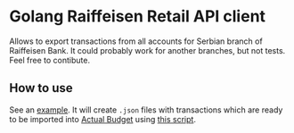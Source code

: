 # Golang Raiffeisen Retail API client

Allows to export transactions from all accounts for Serbian branch of Raiffeisen Bank.
It could probably work for another branches, but not tests. Feel free to contibute.

## How to use

See an [example](/example/main.go). It will create `.json` files with transactions which are ready to be imported into
[Actual Budget](https://actualbudget.org) using [this script](/example/index.mjs).
